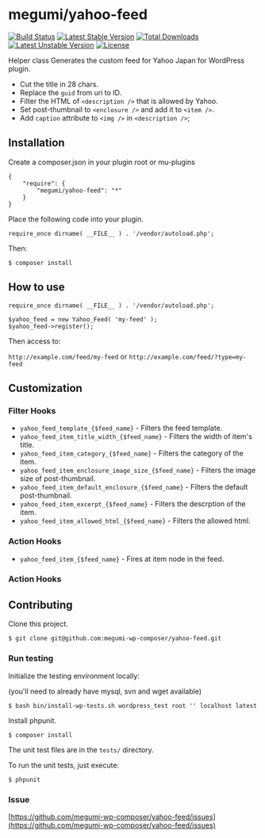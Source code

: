# megumi/yahoo-feed

[![Build Status](https://travis-ci.org/megumi-wp-composer/yahoo-feed.svg?branch=master)](https://travis-ci.org/megumi-wp-composer/yahoo-feed) [![Latest Stable Version](https://poser.pugx.org/megumi/yahoo-feed/v/stable.svg)](https://packagist.org/packages/megumi/yahoo-feed) [![Total Downloads](https://poser.pugx.org/megumi/yahoo-feed/downloads.svg)](https://packagist.org/packages/megumi/yahoo-feed) [![Latest Unstable Version](https://poser.pugx.org/megumi/yahoo-feed/v/unstable.svg)](https://packagist.org/packages/megumi/yahoo-feed) [![License](https://poser.pugx.org/megumi/yahoo-feed/license.svg)](https://packagist.org/packages/megumi/yahoo-feed)

Helper class Generates the custom feed for Yahoo Japan for WordPress plugin.

* Cut the title in 28 chars.
* Replace the `guid` from uri to ID.
* Filter the HTML of `<description />` that is allowed by Yahoo.
* Set post-thumbnail to `<enclosure />` and add it to `<item />`.
* Add `caption` attribute to `<img />` in `<description />`;


## Installation

Create a composer.json in your plugin root or mu-plugins

```
{
    "require": {
        "megumi/yahoo-feed": "*"
    }
}
```

Place the following code into your plugin.

```
require_once dirname( __FILE__ ) . '/vendor/autoload.php';
```

Then:

```
$ composer install
```

## How to use

```
require_once dirname( __FILE__ ) . '/vendor/autoload.php';

$yahoo_feed = new Yahoo_Feed( 'my-feed' );
$yahoo_feed->register();
```

Then access to:

`http://example.com/feed/my-feed` or `http://example.com/feed/?type=my-feed`

## Customization

### Filter Hooks

* `yahoo_feed_template_{$feed_name}` - Filters the feed template.
* `yahoo_feed_item_title_width_{$feed_name}` - Filters the width of item's title.
* `yahoo_feed_item_category_{$feed_name}` - Filters the category of the item.
* `yahoo_feed_item_enclosure_image_size_{$feed_name}` - Filters the image size of post-thumbnail.
* `yahoo_feed_item_default_enclosure_{$feed_name}` - Filters the default post-thumbnail.
* `yahoo_feed_item_excerpt_{$feed_name}` - Filters the descrption of the item.
* `yahoo_feed_item_allowed_html_{$feed_name}` - Filters the allowed html.

### Action Hooks

* `yahoo_feed_item_{$feed_name}` - Fires at item node in the feed.

### Action Hooks

## Contributing

Clone this project.

```
$ git clone git@github.com:megumi-wp-composer/yahoo-feed.git
```

### Run testing

Initialize the testing environment locally:

(you'll need to already have mysql, svn and wget available)

```
$ bash bin/install-wp-tests.sh wordpress_test root '' localhost latest
```

Install phpunit.

```
$ composer install
```

The unit test files are in the `tests/` directory.

To run the unit tests, just execute:

```
$ phpunit
```

### Issue

[https://github.com/megumi-wp-composer/yahoo-feed/issues](https://github.com/megumi-wp-composer/yahoo-feed/issues)
